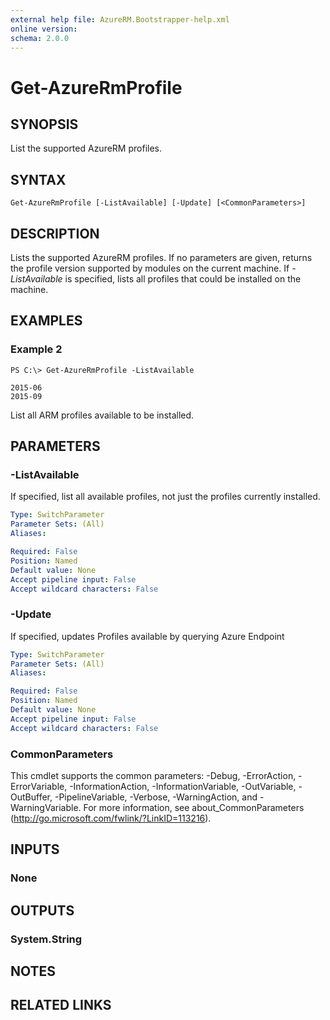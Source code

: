 ```yaml
---
external help file: AzureRM.Bootstrapper-help.xml
online version: 
schema: 2.0.0
---
```


# Get-AzureRmProfile

## SYNOPSIS
List the supported AzureRM profiles.

## SYNTAX

```
Get-AzureRmProfile [-ListAvailable] [-Update] [<CommonParameters>]
```

## DESCRIPTION
Lists the supported AzureRM profiles.  If no parameters are given, returns the profile version supported by modules on the current machine.  If *-ListAvailable* is specified, lists all profiles that could be installed on the machine.

## EXAMPLES

### Example 2
```
PS C:\> Get-AzureRmProfile -ListAvailable

2015-06
2015-09
```

List all ARM profiles available to be installed.

## PARAMETERS

### -ListAvailable
If specified, list all available profiles, not just the profiles currently installed.

```yaml
Type: SwitchParameter
Parameter Sets: (All)
Aliases: 

Required: False
Position: Named
Default value: None
Accept pipeline input: False
Accept wildcard characters: False
```

### -Update
If specified, updates Profiles available by querying Azure Endpoint

```yaml
Type: SwitchParameter
Parameter Sets: (All)
Aliases: 

Required: False
Position: Named
Default value: None
Accept pipeline input: False
Accept wildcard characters: False
```

### CommonParameters
This cmdlet supports the common parameters: -Debug, -ErrorAction, -ErrorVariable, -InformationAction, -InformationVariable, -OutVariable, -OutBuffer, -PipelineVariable, -Verbose, -WarningAction, and -WarningVariable. For more information, see about_CommonParameters (http://go.microsoft.com/fwlink/?LinkID=113216).

## INPUTS

### None

## OUTPUTS

### System.String

## NOTES

## RELATED LINKS

